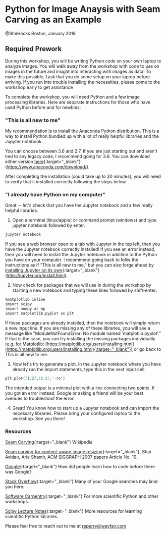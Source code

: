 # Python for Image Anaysis with Seam Carving as an Example

@SheHacks Boston, January 2018

## Required Prework
During this workshop, you will be writing Python code on your own laptop to analyze images. You will walk away from the workshop with code to use on images in the future and insight into interacting with images as data! To make this possible, I ask that you do some setup on your laptop before arriving. If you run into trouble installing the necessities, please come to the workshop early to get assistance

To complete the workshop, you will need Python and a few image processing libraries. Here are separate instructions for those who have used Python before and for newbies: 

### "This is all new to me"
My recommendation is to install the Anaconda Python distribution. This is a way to install Python bundled up with a lot of really helpful libraries and the Jupyter notebook.

You can choose between 3.6 and 2.7. If you are just starting out and aren't tied to any legacy code, I recommend going for 3.6. You can download either version [here](https://www.anaconda.com/download/){:target="_blank"} (https://www.anaconda.com/download/).

After completing the installation (could take up to 30 minutes), you will need to verify that it installed correctly following the steps below.


### "I already have Python on my computer"
Great -- let's check that you have the Jupyter notebook and a few really helpful libraries.

1. Open a terminal (linux/apple) or command prompt (windows) and type jupyter notebook followed by enter.
```markdown
jupyter notebook
```
If you see a web browser open to a tab with Jupyter in the top left, then you have the Jupyter notebook correctly installed! If you see an error instead, then you will need to install the Jupyter notebook in addition to the Python you have on your computer. I recommend going back to follw the instructions as if "This is all new to me," but you can also forge ahead by [installing Jupyter on its own](http://jupyter.org/install.html){:target="_blank"}(http://jupyter.org/install.html).

2. Now check for packages that we will use in during the workshop by starting a new notebook and typing these lines followed by shift-enter:
```markdown
%matplotlib inline
import scipy
import numpy as np
import matplotlib.pyplot as plt
```
If these packages are already installed, then the notebook will simply return a new input line. If you are missing any of these libraries, you will see a message like "ModuleNotFoundError: No module named 'matplotlib.pyplot'." If that is the case, you can try installing the missing packages individually (e.g. for Matplotlib: [https://matplotlib.org/users/installing.html](https://matplotlib.org/users/installing.html){:target="_blank"}) or go back to This is all new to me.

3. Now let's try to generate a plot. In the Jupyter notebook where you have already run the import statements, type this in the next input cell:
```markdown
plt.plot([1,2],[2,3],'-ro')
```
The intended output is a minimal plot with a line connecting two points. If you got an error instead, Google or asking a friend will be your best avenues to troubleshoot the error. 

4. Great! You know how to start up a Jupyter notebook and can import the necessary libraries. Please bring your configured laptop to the workshop. See you there!

### Resources

[Seam Carving](https://en.wikipedia.org/wiki/Seam_carving){:target="_blank"} Wikipedia

[Seam carving for content-aware image resizing](https://inst.eecs.berkeley.edu/~cs194-26/fa16/hw/proj4-seamcarving/imret.pdf){:target="_blank"}, Shai Avidan, Arie Shamir, ACM SIGGRAPH 2007 papers Article No. 10.

[Google](https://www.google.com/){:target="_blank"} How did people learn how to code before there was Google?

[Stack Overflow](https://stackoverflow.com/){:target="_blank"} Many of your Google searches may land you here.

[Software Carpentry](https://software-carpentry.org/){:target="_blank"} For more scientific Python and other workshops.

[Scipy Lecture Notes](http://www.scipy-lectures.org/){:target="_blank"} More resources for learning scientific Python libraries.

Please feel free to reach out to me at reperry@wayfair.com
